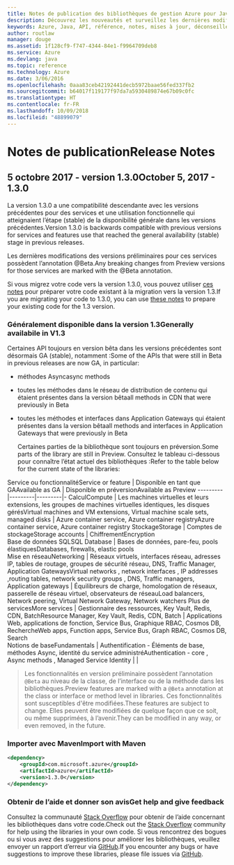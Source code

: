 ```yaml
---
title: Notes de publication des bibliothèques de gestion Azure pour Java | Microsoft Docs
description: Découvrez les nouveautés et surveillez les dernières modifications dans les bibliothèques de gestion Azure pour Java
keywords: Azure, Java, API, référence, notes, mises à jour, déconseiller
author: routlaw
manager: douge
ms.assetid: 1f128cf9-f747-4344-84e1-f9964709deb8
ms.service: Azure
ms.devlang: java
ms.topic: reference
ms.technology: Azure
ms.date: 3/06/2016
ms.openlocfilehash: 0aaa83ceb42192441decb5972baae56fed337fb2
ms.sourcegitcommit: b64017f119177f97da7a5930489874e67b09c0fc
ms.translationtype: HT
ms.contentlocale: fr-FR
ms.lasthandoff: 10/09/2018
ms.locfileid: "48899079"
---
```

# <a name="release-notes"></a><span data-ttu-id="8050f-104">Notes de publication</span><span class="sxs-lookup"><span data-stu-id="8050f-104">Release Notes</span></span> 

## <a name="october-5-2017---130"></a><span data-ttu-id="8050f-105">5 octobre 2017 - version 1.3.0</span><span class="sxs-lookup"><span data-stu-id="8050f-105">October 5, 2017 - 1.3.0</span></span> 

<span data-ttu-id="8050f-106">La version 1.3.0 a une compatibilité descendante avec les versions précédentes pour des services et une utilisation fonctionnelle qui atteignaient l’étape (stable) de la disponibilité générale dans les versions précédentes.</span><span class="sxs-lookup"><span data-stu-id="8050f-106">Version 1.3.0 is backwards compatible with previous versions for services and features use that reached the general availability (stable) stage in previous releases.</span></span>

<span data-ttu-id="8050f-107">Les dernières modifications des versions préliminaires pour ces services possèdent l’annotation @Beta.</span><span class="sxs-lookup"><span data-stu-id="8050f-107">Any breaking changes from Preview versions for those services are marked with the @Beta annotation.</span></span>

<span data-ttu-id="8050f-108">Si vous migrez votre code vers la version 1.3.0, vous pouvez utiliser [ces notes](https://github.com/Azure/azure-sdk-for-java/blob/master/notes/prepare-for-1.3.0.md) pour préparer votre code existant à la migration vers la version 1.3.</span><span class="sxs-lookup"><span data-stu-id="8050f-108">If you are migrating your code to 1.3.0, you can use [these notes](https://github.com/Azure/azure-sdk-for-java/blob/master/notes/prepare-for-1.3.0.md) to prepare your existing code for the 1.3 version.</span></span>

### <a name="generally-availabile-in-v13"></a><span data-ttu-id="8050f-109">Généralement disponible dans la version 1.3</span><span class="sxs-lookup"><span data-stu-id="8050f-109">Generally availabile in V1.3</span></span>

<span data-ttu-id="8050f-110">Certaines API toujours en version bêta dans les versions précédentes sont désormais GA (stable), notamment :</span><span class="sxs-lookup"><span data-stu-id="8050f-110">Some of the APIs that were still in Beta in previous releases are now GA, in particular:</span></span>

- <span data-ttu-id="8050f-111">méthodes Async</span><span class="sxs-lookup"><span data-stu-id="8050f-111">async methods</span></span>
- <span data-ttu-id="8050f-112">toutes les méthodes dans le réseau de distribution de contenu qui étaient présentes dans la version bêta</span><span class="sxs-lookup"><span data-stu-id="8050f-112">all methods in CDN that were previously in Beta</span></span>
- <span data-ttu-id="8050f-113">toutes les méthodes et interfaces dans Application Gateways qui étaient présentes dans la version bêta</span><span class="sxs-lookup"><span data-stu-id="8050f-113">all methods and interfaces in Application Gateways that were previously in Beta</span></span>

  <span data-ttu-id="8050f-114">Certaines parties de la bibliothèque sont toujours en préversion.</span><span class="sxs-lookup"><span data-stu-id="8050f-114">Some parts of the library are still in Preview.</span></span> <span data-ttu-id="8050f-115">Consultez le tableau ci-dessous pour connaître l’état actuel des bibliothèques :</span><span class="sxs-lookup"><span data-stu-id="8050f-115">Refer to the table below for the current state of the libraries:</span></span>

<span data-ttu-id="8050f-116">Service ou fonctionnalité</span><span class="sxs-lookup"><span data-stu-id="8050f-116">Service or feature</span></span> | <span data-ttu-id="8050f-117">Disponible en tant que GA</span><span class="sxs-lookup"><span data-stu-id="8050f-117">Available as GA</span></span> | <span data-ttu-id="8050f-118">Disponible en préversion</span><span class="sxs-lookup"><span data-stu-id="8050f-118">Available as Preview</span></span> 
---------|---------|---------|-
<span data-ttu-id="8050f-119">Calcul</span><span class="sxs-lookup"><span data-stu-id="8050f-119">Compute</span></span>  | <span data-ttu-id="8050f-120">Les machines virtuelles et leurs extensions, les groupes de machines virtuelles identiques, les disques gérés</span><span class="sxs-lookup"><span data-stu-id="8050f-120">Virtual machines and VM extensions, Virtual machine scale sets, managed disks</span></span>   | <span data-ttu-id="8050f-121">Azure container service, Azure container registry</span><span class="sxs-lookup"><span data-stu-id="8050f-121">Azure container service, Azure container registry</span></span> 
<span data-ttu-id="8050f-122">Stockage</span><span class="sxs-lookup"><span data-stu-id="8050f-122">Storage</span></span>   |  <span data-ttu-id="8050f-123">Comptes de stockage</span><span class="sxs-lookup"><span data-stu-id="8050f-123">Storage accounts</span></span>       |    <span data-ttu-id="8050f-124">Chiffrement</span><span class="sxs-lookup"><span data-stu-id="8050f-124">Encryption</span></span>     
<span data-ttu-id="8050f-125">Base de données SQL</span><span class="sxs-lookup"><span data-stu-id="8050f-125">SQL Database</span></span>  | <span data-ttu-id="8050f-126">Bases de données, pare-feu, pools élastiques</span><span class="sxs-lookup"><span data-stu-id="8050f-126">Databases, firewalls, elastic pools</span></span>              
<span data-ttu-id="8050f-127">Mise en réseau</span><span class="sxs-lookup"><span data-stu-id="8050f-127">Networking</span></span>    |  <span data-ttu-id="8050f-128">Réseaux virtuels, interfaces réseau, adresses IP, tables de routage, groupes de sécurité réseau, DNS, Traffic Manager, Application Gateways</span><span class="sxs-lookup"><span data-stu-id="8050f-128">Virtual networks , network interfaces , IP addresses ,routing tables, network security groups , DNS, Traffic managers, Application gateways</span></span>  |    <span data-ttu-id="8050f-129">Équilibreurs de charge, homologation de réseaux, passerelle de réseau virtuel, observateurs de réseau</span><span class="sxs-lookup"><span data-stu-id="8050f-129">Load balancers, Network peering, Virtual Network Gateway, Network watchers</span></span> 
<span data-ttu-id="8050f-130">Plus de services</span><span class="sxs-lookup"><span data-stu-id="8050f-130">More services</span></span>    |  <span data-ttu-id="8050f-131">Gestionnaire des ressources, Key Vault, Redis, CDN, Batch</span><span class="sxs-lookup"><span data-stu-id="8050f-131">Resource Manager, Key Vault, Redis,  CDN, Batch</span></span>       |  <span data-ttu-id="8050f-132">Applications Web, applications de fonction, Service Bus, Graphique RBAC, Cosmos DB, Recherche</span><span class="sxs-lookup"><span data-stu-id="8050f-132">Web apps, Function apps, Service Bus, Graph RBAC, Cosmos DB, Search</span></span>  
<span data-ttu-id="8050f-133">Notions de base</span><span class="sxs-lookup"><span data-stu-id="8050f-133">Fundamentals</span></span>     |   <span data-ttu-id="8050f-134">Authentification - Éléments de base, méthodes Async, identité du service administré</span><span class="sxs-lookup"><span data-stu-id="8050f-134">Authentication - core , Async methods , Managed Service Identity</span></span>      |      |

> <span data-ttu-id="8050f-135">Les fonctionnalités en version préliminaire possèdent l’annotation `@Beta` au niveau de la classe, de l’interface ou de la méthode dans les bibliothèques.</span><span class="sxs-lookup"><span data-stu-id="8050f-135">Preview features are marked with a `@Beta` annotation at the class or interface or method level in libraries.</span></span> <span data-ttu-id="8050f-136">Ces fonctionnalités sont susceptibles d'être modifiées.</span><span class="sxs-lookup"><span data-stu-id="8050f-136">These features are subject to change.</span></span> <span data-ttu-id="8050f-137">Elles peuvent être modifiées de quelque façon que ce soit, ou même supprimées, à l’avenir.</span><span class="sxs-lookup"><span data-stu-id="8050f-137">They can be modified in any way, or even removed, in the future.</span></span>

### <a name="import-with-maven"></a><span data-ttu-id="8050f-138">Importer avec Maven</span><span class="sxs-lookup"><span data-stu-id="8050f-138">Import with Maven</span></span>

```XML
<dependency>
    <groupId>com.microsoft.azure</groupId>
    <artifactId>azure</artifactId>
    <version>1.3.0</version>
</dependency>
```

### <a name="get-help-and-give-feedback"></a><span data-ttu-id="8050f-139">Obtenir de l’aide et donner son avis</span><span class="sxs-lookup"><span data-stu-id="8050f-139">Get help and give feedback</span></span>

<span data-ttu-id="8050f-140">Consultez la communauté [Stack Overflow](http://stackoverflow.com/questions/tagged/azure-java-sdk) pour obtenir de l’aide concernant les bibliothèques dans votre code.</span><span class="sxs-lookup"><span data-stu-id="8050f-140">Check out the [Stack Overflow](http://stackoverflow.com/questions/tagged/azure-java-sdk) community for help using the libraries in your own code.</span></span> <span data-ttu-id="8050f-141">Si vous rencontrez des bogues ou si vous avez des suggestions pour améliorer les bibliothèques, veuillez envoyer un rapport d’erreur via [GitHub](https://github.com/Azure/azure-sdk-for-java/issues).</span><span class="sxs-lookup"><span data-stu-id="8050f-141">If you encounter any bugs or have suggestions to improve these libraries, please file issues via [GitHub](https://github.com/Azure/azure-sdk-for-java/issues).</span></span>


